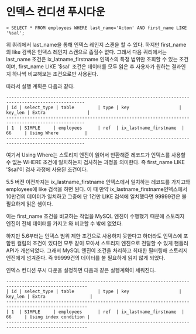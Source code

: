 # 인덱스 컨디션 푸시다운

```mysql
> SELECT * FROM employees WHERE last_name='Acton' AND first_name LIKE '%sal';
```

위 쿼리에서 last_name을 통해 인덱스 레인지 스캔을 할 수 있다. 하지만 first_name 의 like 검색은 인덱스 레인지 스캔으로 좁힐수 없다. 그래서 다음 쿼리에서는 last_name 조건은 ix_latname_firstname 인덱스의 특정 범위만 조회할 수 있는 조건이며, first_name LIKE '$sal' 조건은 데이터를 모두 읽은 후 사용자가 원하는 결과인지 하나씩 비교해보는 조건으로만 사용된다. 

따라서 실행 계획은 다음과 같다.

```mysql
----------------------------------------------------------------------------------------------------
| id | select_type | table         | type | key                   | key_len | Extra                |
----------------------------------------------------------------------------------------------------
| 1  | SIMPLE     | employees      | ref  | ix_lastname_firstname  | 66     | Using Where          |     
----------------------------------------------------------------------------------------------------
```

여기서 Using Where는 스토리지 엔진이 읽어서 반환해준 레코드가 인덱스를 사용할 수 없는 WHERE 조건에 일치하는지 검사하는 과정을 의미한다. 즉 first_name LIKE '$sal'이 검사 과정에 사용된 조건이다.

5.5 버전 이전까지는 ix_lastname_firstname 인덱스에서 일치하는 레코드를 가지고와 employees에 like 검색을 하면 된다. 이 때 만약 ix_lastname_firstname인덱스에서 10만건의 데이터가 일치하고 그중에 단 1건만 LIKE 검색에 일치했다면 99999건은 불필요하게 읽은 셈이다. 

이는 first_name 조건을 비교하는 작업을 MySQL 엔진이 수행했기 때문에 스토리지 엔진이 전체 데이터를 가지고 와 비교할 수 밖에 없었다.

하지만 5.6부터는 인덱스 범위 제한 조건으로 사용하지 못한다고 하더라도 인덱스에 포함된 컬럼의 조건이 있다면 모두 같이 모아서 스토리지 엔진으로 전달할 수 있게 핸들러 API가 개선되었다. 그래서 MySQL 엔진이 조건을 처리하고 최대한 필터링해 스토리지 엔진에게 넘겨준다. 즉 99999건의 데이터를 불 필요하게 읽지 않게 되었다. 

인덱스 컨디션 푸시 다운을 설정하면 다음과 같은 실혱계획이 세워진다.

```mysql
-----------------------------------------------------------------------------------------------------
| id | select_type | table         | type | key                   | key_len | Extra                 |
-----------------------------------------------------------------------------------------------------
| 1  | SIMPLE     | employees      | ref  | ix_lastname_firstname  | 66     | Using index condition |     
-----------------------------------------------------------------------------------------------------
```